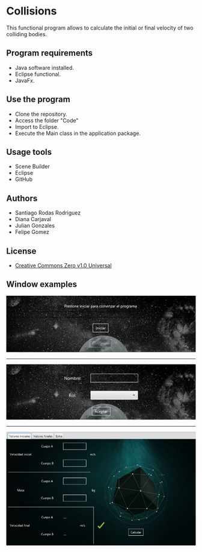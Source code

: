 # Collisions

This functional program allows to calculate the initial or final velocity of two colliding bodies.

## Program requirements

* Java software installed.
* Eclipse functional.
* JavaFx.

## Use the program

* Clone the repository.
* Access the folder "Code"
* Import to Eclipse.
* Execute the Main class in the application package.

## Usage tools

* Scene Builder
* Eclipse
* GitHub

## Authors

* Santiago Rodas Rodriguez
* Diana Carjaval
* Julian Gonzales
* Felipe Gomez

## License
* [Creative Commons Zero v1.0 Universal](https://github.com/SantiRodas/Colisiones/blob/master/LICENSE)

## Window examples

![](https://github.com/SantiRodas/Colisiones/blob/master/Extras/Imagenes/1.JPG)

--------------------------------------------------------------------------------------------------------

![](https://github.com/SantiRodas/Colisiones/blob/master/Extras/Imagenes/2.JPG)

--------------------------------------------------------------------------------------------------------

![](https://github.com/SantiRodas/Colisiones/blob/master/Extras/Imagenes/3.JPG)
